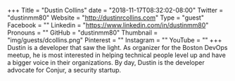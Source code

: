 +++
Title = "Dustin Collins"
date = "2018-11-17T08:32:02-08:00"
Twitter = "dustinmm80"
Website = "http://dustinrcollins.com"
Type = "guest"
Facebook = ""
Linkedin = "https://www.linkedin.com/in/dustinmm80"
Pronouns = ""
GitHub = "dustinmm80"
Thumbnail = "img/guests/dcollins.png"
Pinterest = ""
Instagram = ""
YouTube = ""
+++
Dustin is a developer that saw the light. As organizer for the Boston DevOps meetup, he is most interested in helping technical people level up and have a bigger voice in their organizations. By day, Dustin is the developer advocate for Conjur, a security startup.

